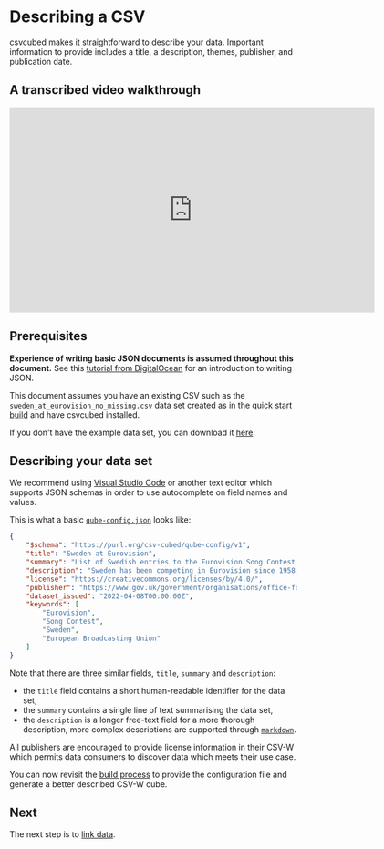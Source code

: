 # Describing a CSV

csvcubed makes it straightforward to describe your data. Important information to provide includes a title, a description, themes, publisher, and publication date.

## A transcribed video walkthrough

<iframe src="https://share.descript.com/embed/havTKRTeHVx" width="640" height="360" frameborder="0" allowfullscreen></iframe>

## Prerequisites

**Experience of writing basic JSON documents is assumed throughout this document.** See this [tutorial from DigitalOcean](https://www.digitalocean.com/community/tutorials/an-introduction-to-json) for an introduction to writing JSON.

This document assumes you have an existing CSV such as the `sweden_at_eurovision_no_missing.csv` data set created as in the [quick start build](./build.md) and have csvcubed installed. 

If you don't have the example data set, you can download it [here](https://raw.githubusercontent.com/GSS-Cogs/csvcubed-demo/v1.0/sweden_at_eurovision_no_missing.csv).

## Describing your data set

We recommend using [Visual Studio Code](https://code.visualstudio.com/) or another text editor which supports JSON schemas in order to use autocomplete on field names and values.

This is what a basic [`qube-config.json`](../guides/configuration/index.md) looks like:

```json
{
    "$schema": "https://purl.org/csv-cubed/qube-config/v1",
    "title": "Sweden at Eurovision",
    "summary": "List of Swedish entries to the Eurovision Song Contest since 1958.",
    "description": "Sweden has been competing in Eurovision since 1958, with an enviable track record of wins. This dataset covers all contests since 1958, their artists, the song names, language (if mono-lingual), and some observations covering points in final, rank in final, and number of artists on stage. Data originally sourced from https://en.wikipedia.org/w/index.php?title=Sweden_in_the_Eurovision_Song_Contest&oldid=1081060799 and https://sixonstage.com/",
    "license": "https://creativecommons.org/licenses/by/4.0/",
    "publisher": "https://www.gov.uk/government/organisations/office-for-national-statistics",
    "dataset_issued": "2022-04-08T00:00:00Z",
    "keywords": [
        "Eurovision",
        "Song Contest",
        "Sweden",
        "European Broadcasting Union"
    ]
}
```

Note that there are three similar fields, `title`, `summary` and `description`:

* the `title` field contains a short human-readable identifier for the data set,
* the `summary` contains a single line of text summarising the data set,
* the `description` is a longer free-text field for a more thorough description, more complex descriptions are supported through [`markdown`](https://www.markdownguide.org/getting-started/).

All publishers are encouraged to provide license information in their CSV-W which permits data consumers to discover data which meets their use case.

You can now revisit the [build process](./build.md#passing-configuration) to provide the configuration file and generate a better described CSV-W cube.

## Next

The next step is to [link data](./linking-data.md).